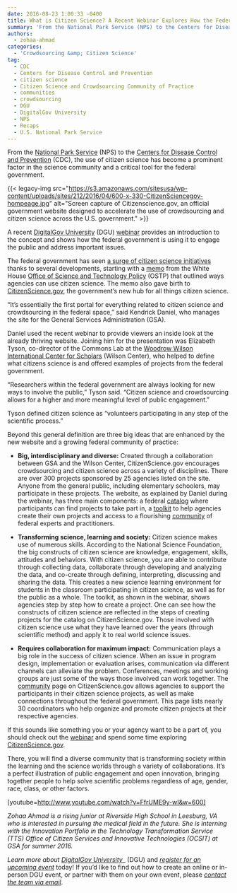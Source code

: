 ```yaml
---
date: 2016-08-23 1:00:33 -0400
title: What is Citizen Science? A Recent Webinar Explores How the Federal Government Engages the Public via Crowdsourcing
summary: 'From the National Park Service (NPS) to the Centers for Disease Control and Prevention (CDC), the use of citizen science has become a prominent factor in the science community and a critical tool for the federal government. {{< legacy-img src="https://s3.amazonaws.com/sitesusa/wp-content/uploads/sites/212/2016/04/600-x-330-CitizenSciencegov-hompeage.jpg" alt="Screen capture of Citizenscience.gov, an official government website designed to accelerate the use of crowdsourcing and'
authors:
  - zohaa-ahmad
categories:
  - 'Crowdsourcing &amp; Citizen Science'
tag:
  - CDC
  - Centers for Disease Control and Prevention
  - citizen science
  - Citizen Science and Crowdsourcing Community of Practice
  - communities
  - crowdsourcing
  - DGU
  - DigitalGov University
  - NPS
  - Recaps
  - U.S. National Park Service
---
```


From the [National Park Service](https://www.nps.gov/) (NPS) to the [Centers for Disease Control and Prevention](http://www.cdc.gov/) (CDC), the use of citizen science has become a prominent factor in the science community and a critical tool for the federal government.

{{< legacy-img src="https://s3.amazonaws.com/sitesusa/wp-content/uploads/sites/212/2016/04/600-x-330-CitizenSciencegov-hompeage.jpg" alt="Screen capture of Citizenscience.gov, an official government website designed to accelerate the use of crowdsourcing and citizen science across the U.S. government." >}}

A recent [DigitalGov University](https://www.WHATEVER/digitalgov-university/) (DGU) [webinar](https://www.youtube.com/watch?v=FfrUME9y-wI) provides an introduction to the concept and shows how the federal government is using it to engage the public and address important issues.

The federal government has seen [a surge of citizen science initiatives](https://www.WHATEVER/2016/06/24/white-house-challenges-citizen-science-among-top-innovation-efforts-of-past-8-years/) thanks to several developments, starting with a [memo](https://www.whitehouse.gov/sites/default/files/microsites/ostp/holdren_citizen_science_memo_092915_0.pdf) from the White House [Office of Science and Technology Policy](https://www.whitehouse.gov/administration/eop/ostp) (OSTP) that outlined ways agencies can use citizen science. The memo also gave birth to [CitizenScience.gov](https://www.citizenscience.gov/), the government’s new hub for all things citizen science.

“It’s essentially the first portal for everything related to citizen science and crowdsourcing in the federal space,” said Kendrick Daniel, who manages the site for the General Services Administration (GSA).

Daniel used the recent webinar to provide viewers an inside look at the already thriving website. Joining him for the presentation was Elizabeth Tyson, co-director of the Commons Lab at the [Woodrow Wilson International Center for Scholars](https://www.wilsoncenter.org/) (Wilson Center), who helped to define what citizens science is and offered examples of projects from the federal government.

“Researchers within the federal government are always looking for new ways to involve the public,” Tyson said. “Citizen science and crowdsourcing allows for a higher and more meaningful level of public engagement.”

Tyson defined citizen science as “volunteers participating in any step of the scientific process.”

Beyond this general definition are three big ideas that are enhanced by the new website and a growing federal community of practice:

  * **Big, interdisciplinary and diverse:** Created through a collaboration between GSA and the Wilson Center, CitizenScience.gov encourages crowdsourcing and citizen science across a variety of disciplines. There are over 300 projects sponsored by 25 agencies listed on the site. Anyone from the general public, including elementary schoolers, may participate in these projects. The website, as explained by Daniel during the webinar, has three main components: a federal [catalog](https://ccsinventory.wilsoncenter.org/) where participants can find projects to take part in, a [toolkit](https://www.citizenscience.gov/toolkit/) to help agencies create their own projects and access to a flourishing [community](https://www.citizenscience.gov/community/) of federal experts and practitioners.

  * **Transforming science, learning and society:** Citizen science makes use of numerous skills. According to the National Science Foundation, the big constructs of citizen science are knowledge, engagement, skills, attitudes and behaviors. With citizen science, you are able to contribute through collecting data, collaborate through developing and analyzing the data, and co-create through defining, interpreting, discussing and sharing the data. This creates a new science learning environment for students in the classroom participating in citizen science, as well as for the public as a whole. The toolkit, as shown in the webinar, shows agencies step by step how to create a project. One can see how the constructs of citizen science are reflected in the steps of creating projects for the catalog on CitizenScience.gov. Those involved with citizen science use what they have learned over the years (through scientific method) and apply it to real world science issues.

  * **Requires collaboration for maximum impact:** Communication plays a big role in the success of citizen science. When an issue in program design, implementation or evaluation arises, communication via different channels can alleviate the problem. Conferences, meetings and working groups are just some of the ways those involved can work together. The [community](https://www.citizenscience.gov/community/) page on CitizenScience.gov allows agencies to support the participants in their citizen science projects, as well as make connections throughout the federal government. This page lists nearly 30 coordinators who help organize and promote citizen projects at their respective agencies.

If this sounds like something you or your agency want to be a part of, you should check out the [webinar](https://www.youtube.com/watch?v=FfrUME9y-wI&feature=youtu.be) and spend some time exploring [CitizenScience.gov](https://www.citizenscience.gov/).

There, you will find a diverse community that is transforming society within the learning and the science worlds through a variety of collaborations. It’s a perfect illustration of public engagement and open innovation, bringing together people to help solve scientific problems regardless of age, gender, race, class, or other factors.

[youtube=http://www.youtube.com/watch?v=FfrUME9y-wI&w=600]

_Zohaa Ahmad is a rising junior at Riverside High School in Leesburg, VA who is interested in pursuing the medical field in the future. She is interning with the Innovation Portfolio in the Technology Transformation Service (TTS) Office of Citizen Services and Innovative Technologies (OCSIT) at GSA for summer 2016._

_Learn more about </span>_[_<span style="font-weight: 400">DigitalGov University</span>_](http://www.WHATEVER/digitalgov-university/)_ <span style="font-weight: 400">(DGU) and </span>_[_<span style="font-weight: 400">register for an upcoming event</span>_](http://www.WHATEVER/events/)_ <span style="font-weight: 400">today! If you&#8217;d like to find out how to create an online or in-person DGU event, or partner with them on your own event, please </span>_[_<span style="font-weight: 400">contact the team via email</span>_](mailto:digitalgovu@gsa.gov)_<span style="font-weight: 400">.</i></p>